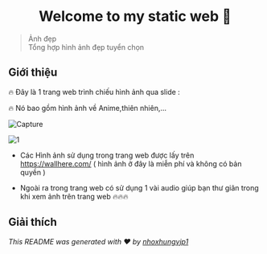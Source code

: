 <h1 align="center">Welcome to my static web 👋</h1>

> Ảnh đẹp<br /> Tổng hợp hình ảnh đẹp tuyển chọn

## Giới thiệu

🔥 Đây là 1 trang web trình chiếu hình ảnh qua slide : 

🔥 Nó bao gồm hình ảnh về Anime,thiên nhiên,...

![Capture](https://user-images.githubusercontent.com/74084773/101906261-41aad480-3beb-11eb-833e-0cf1037ac98d.PNG)

![1](https://user-images.githubusercontent.com/74084773/101906468-92bac880-3beb-11eb-81f4-1fd7c69d8c16.PNG)


- Các Hình ảnh sử dụng trong trang web được lấy trên https://wallhere.com/ ( hình ảnh ở đây là miễn phí và không có bản quyền )

- Ngoài ra trong trang web có sử dụng 1 vài audio giúp bạn thư giãn trong khi xem ảnh trên trang web 🔥🔥🔥

## Giải thích


_This README was generated with ❤️ by [nhoxhungvjp1](https://github.com/nhoxhungvjp1/static-web)_
